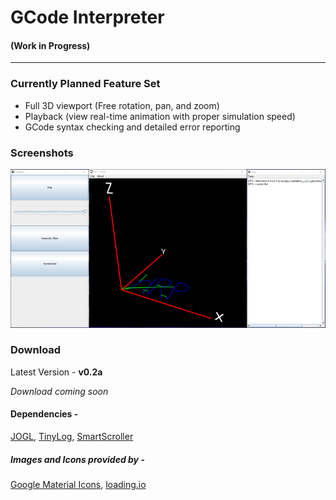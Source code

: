 # GCode Interpreter

#### **(Work in Progress)**

--------

### Currently Planned Feature Set
* Full 3D viewport (Free rotation, pan, and zoom)
* Playback (view real-time animation with proper simulation speed)
* GCode syntax checking and detailed error reporting

### Screenshots

![](screenshots/screenshot_1.png?raw=false)

### Download

Latest Version - **v0.2a**

*Download coming soon*

#### Dependencies -
[JOGL](http://jogamp.org/jogl/www/), [TinyLog](http://www.tinylog.org/), [SmartScroller](http://tinyurl.com/zycf3zw)

##### Images and Icons provided by -
[Google Material Icons](https://design.google.com/icons/),
[loading.io](http://loading.io)
